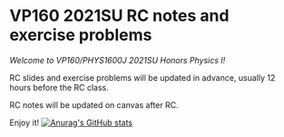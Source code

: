 # VP160 2021SU RC notes and exercise problems

*Welcome to VP160/PHYS1600J 2021SU Honors Physics I!*

RC slides and exercise problems will be updated in advance, usually 12 hours before the RC class.

RC notes will be updated on canvas after RC.

Enjoy it!
[![Anurag's GitHub stats](https://github-readme-stats.vercel.app/api?username=renn08)](https://github.com/anuraghazra/github-readme-stats)
